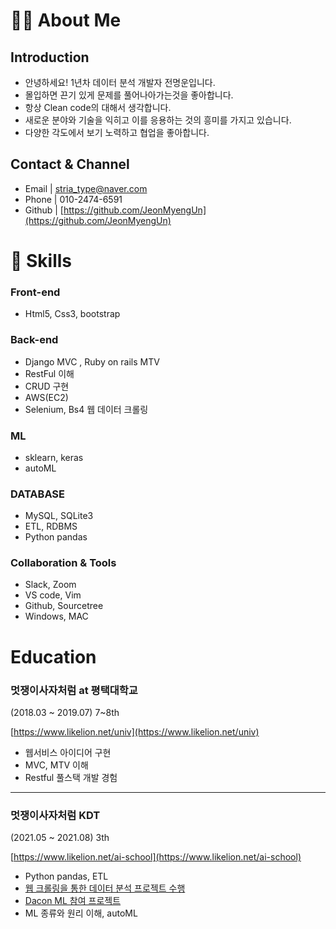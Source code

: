# 🧑‍💻 About Me

## Introduction

- 안녕하세요! 1년차 데이터 분석 개발자 전명운입니다.
- 몰입하면 끈기 있게 문제를 풀어나아가는것을 좋아합니다.
- 항상 Clean code의 대해서 생각합니다.
- 새로운 분야와 기술을 익히고 이를 응용하는 것의 흥미를 가지고 있습니다.
- 다양한 각도에서 보기 노력하고 협업을 좋아합니다.

## Contact & Channel

- Email | [stria_type@naver.com](mailto:stria_type@naver.com)
- Phone | 010-2474-6591
- Github |  [https://github.com/JeonMyengUn](https://github.com/JeonMyengUn)


# 🔨 Skills

### Front-end

- Html5, Css3, bootstrap

### Back-end

- Django MVC , Ruby on rails MTV
- RestFul 이해
- CRUD 구현
- AWS(EC2)
- Selenium, Bs4 웹 데이터 크롤링

### ML

- sklearn, keras
- autoML

### DATABASE

- MySQL, SQLite3
- ETL, RDBMS
- Python pandas

### Collaboration & Tools

- Slack, Zoom
- VS code, Vim
- Github, Sourcetree
- Windows, MAC

# Education

### 멋쟁이사자처럼 at 평택대학교

(2018.03 ~ 2019.07) 7~8th

[https://www.likelion.net/univ](https://www.likelion.net/univ)

- 웹서비스 아이디어 구현
- MVC, MTV 이해
- Restful 풀스택 개발 경험
---
### 멋쟁이사자처럼 KDT

(2021.05 ~ 2021.08) 3th

[https://www.likelion.net/ai-school](https://www.likelion.net/ai-school)

- Python pandas, ETL
- [웹 크롤링을 통한 데이터 분석 프로젝트 수행](https://github.com/Likelon-Melon-Analysis/Likelion_KDT_Melon_Analysis)
- [Dacon ML 참여 프로젝트](https://github.com/Likelion-ML-Project/ML_Project)
- ML 종류와 원리 이해, autoML
